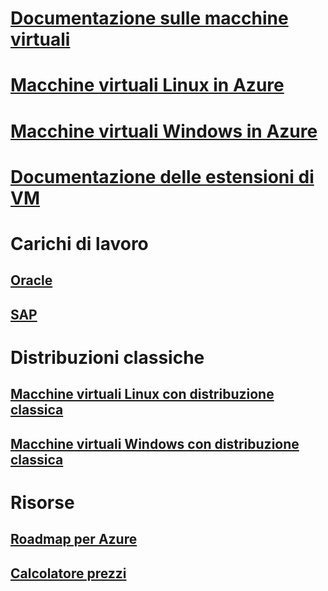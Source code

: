 # [Documentazione sulle macchine virtuali](index.md)

# [Macchine virtuali Linux in Azure](linux/overview.md)
# [Macchine virtuali Windows in Azure](windows/overview.md)
# [Documentazione delle estensioni di VM](extensions/overview.md)
# Carichi di lavoro
## [Oracle](workloads/oracle/oracle-considerations.md)
## [SAP](workloads/sap/get-started.md)
# Distribuzioni classiche
## [Macchine virtuali Linux con distribuzione classica](linux/overview.md?toc=%2fazure%2fvirtual-machines%2flinux%2fclassic%2ftoc.json)
## [Macchine virtuali Windows con distribuzione classica](windows/overview.md?toc=%2fazure%2fvirtual-machines%2fwindows%2fclassic%2ftoc.json)
# Risorse
## [Roadmap per Azure](https://azure.microsoft.com/roadmap/?category=compute)
## [Calcolatore prezzi](https://azure.microsoft.com/pricing/calculator/)
